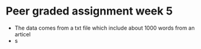 # Peer graded assignment week 5

* The data comes from a txt file which include about 1000 words from an articel
* s